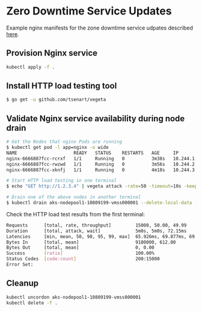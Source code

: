 # Zero Downtime Service Updates

Example nginx manifests for the zone downtime service udpates described [here](https://blog.gruntwork.io/zero-downtime-server-updates-for-your-kubernetes-cluster-902009df5b33).

## Provision Nginx service

```sh
kubectl apply -f .
```

## Install HTTP load testing tool

```sh
$ go get -u github.com/tsenart/vegeta
```

## Validate Nginx service availability during node drain

```sh
# Get the Nodes that nginx Pods are running
$ kubectl get pod -l app=nginx -o wide
NAME                     READY   STATUS    RESTARTS   AGE     IP            NODE                                NOMINATED NODE   READINESS GATES
nginx-6666887fcc-rcrxf   1/1     Running   0          3m38s   10.244.1.15   aks-nodepool1-10809199-vmss000002   <none>           <none>
nginx-6666887fcc-rwzwd   1/1     Running   0          3m56s   10.244.2.18   aks-nodepool1-10809199-vmss000001   <none>           <none>
nginx-6666887fcc-xknfj   1/1     Running   0          4m18s   10.244.3.4    aks-nodepool2-10809199-vmss000000   <none>           <none>

# Start HTTP load testing in one terminal
$ echo "GET http://1.2.3.4" | vegeta attack -rate=50 -timeout=10s -keepalive=false -duration=5m | tee results.bin | vegeta report

# Drain one of the above nodes in another terminal
$ kubectl drain aks-nodepool1-10809199-vmss000001 --delete-local-data --ignore-daemonsets
```

Check the HTTP load test results from the first terminal:

```sh
Requests      [total, rate, throughput]         15000, 50.00, 49.99
Duration      [total, attack, wait]             5m0s, 5m0s, 72.15ms
Latencies     [min, mean, 50, 90, 95, 99, max]  65.926ms, 69.877ms, 69.671ms, 73.206ms, 74.374ms, 76.42ms, 91.791ms
Bytes In      [total, mean]                     9180000, 612.00
Bytes Out     [total, mean]                     0, 0.00
Success       [ratio]                           100.00%
Status Codes  [code:count]                      200:15000
Error Set:
```

## Cleanup

```sh
kubectl uncordon aks-nodepool1-10809199-vmss000001
kubectl delete -f .
```
